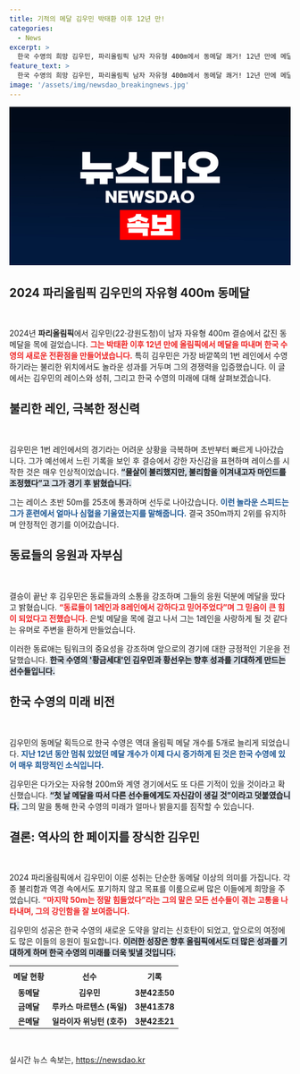 ```yaml
---
title: 기적의 메달 김우민 박태환 이후 12년 만!
categories:
  - News
excerpt: >
  한국 수영의 희망 김우민, 파리올림픽 남자 자유형 400m에서 동메달 쾌거! 12년 만에 메달 획득, 열악한 조건 속에서도 빛난 그의 도전과 성장스토리를 확인하세요.
feature_text: >
  한국 수영의 희망 김우민, 파리올림픽 남자 자유형 400m에서 동메달 쾌거! 12년 만에 메달 획득, 열악한 조건 속에서도 빛난 그의 도전과 성장스토리를 확인하세요.
image: '/assets/img/newsdao_breakingnews.jpg'
---
```


<p><img src="/assets/img/newsdao_breakingnews.jpg" alt="koreaapp 속보" /></p>

<h2 data-ke-size="size26">2024 파리올림픽 김우민의 자유형 400m 동메달</h2>

<p data-ke-size="size16">&nbsp;</p>

<p>2024년 <b>파리올림픽</b>에서 김우민(22·강원도청)이 남자 자유형 400m 결승에서 값진 동메달을 목에 걸었습니다. <b><span style="color: #ee2323;">그는 박태환 이후 12년 만에 올림픽에서 메달을 따내며 한국 수영의 새로운 전환점을 만들어냈습니다.</span></b> 특히 김우민은 가장 바깥쪽의 1번 레인에서 수영하기라는 불리한 위치에서도 놀라운 성과를 거두며 그의 경쟁력을 입증했습니다. 이 글에서는 김우민의 레이스와 성취, 그리고 한국 수영의 미래에 대해 살펴보겠습니다.</p>

<h2 data-ke-size="size26">불리한 레인, 극복한 정신력</h2>

<p data-ke-size="size16">&nbsp;</p>

<p>김우민은 1번 레인에서의 경기라는 어려운 상황을 극복하며 초반부터 빠르게 나아갔습니다. 그가 예선에서 느린 기록을 보인 후 결승에서 강한 자신감을 표현하며 레이스를 시작한 것은 매우 인상적이었습니다. <b><span style="background-color: #21538527;">“물살이 불리했지만, 불리함을 이겨내고자 마인드를 조정했다”고 그가 경기 후 밝혔습니다.</span></b> </p>

<p>그는 레이스 초반 50m를 25초에 통과하며 선두로 나아갔습니다. <b><span style="color: #1a5490;">이런 놀라운 스피드는 그가 훈련에서 얼마나 심혈을 기울였는지를 말해줍니다.</span></b> 결국 350m까지 2위를 유지하며 안정적인 경기를 이어갔습니다.</p>

<h2 data-ke-size="size26">동료들의 응원과 자부심</h2>

<p data-ke-size="size16">&nbsp;</p>

<p>결승이 끝난 후 김우민은 동료들과의 소통을 강조하며 그들의 응원 덕분에 메달을 땄다고 밝혔습니다. <b><span style="color: #ee2323;">“동료들이 1레인과 8레인에서 강하다고 믿어주었다”며 그 믿음이 큰 힘이 되었다고 전했습니다.</span></b> 은빛 메달을 목에 걸고 나서 그는 1레인을 사랑하게 될 것 같다는 유머로 주변을 환하게 만들었습니다.</p>

<p>이러한 동료애는 팀워크의 중요성을 강조하며 앞으로의 경기에 대한 긍정적인 기운을 전달했습니다. <b><span style="background-color: #21538527;">한국 수영의 '황금세대'인 김우민과 황선우는 향후 성과를 기대하게 만드는 선수들입니다.</span></b></p>

<h2 data-ke-size="size26">한국 수영의 미래 비전</h2>

<p data-ke-size="size16">&nbsp;</p>

<p>김우민의 동메달 획득으로 한국 수영은 역대 올림픽 메달 개수를 5개로 늘리게 되었습니다. <b><span style="color: #1a5490;">지난 12년 동안 멈춰 있었던 메달 개수가 이제 다시 증가하게 된 것은 한국 수영에 있어 매우 희망적인 소식입니다.</span></b> </p>

<p>김우민은 다가오는 자유형 200m와 계영 경기에서도 또 다른 기적이 있을 것이라고 확신했습니다. <b><span style="background-color: #21538527;">“첫 날 메달을 따서 다른 선수들에게도 자신감이 생길 것”이라고 덧붙였습니다.</span></b> 그의 말을 통해 한국 수영의 미래가 얼마나 밝을지를 짐작할 수 있습니다.</p>

<h2 data-ke-size="size26">결론: 역사의 한 페이지를 장식한 김우민</h2>

<p data-ke-size="size16">&nbsp;</p>

<p>2024 파리올림픽에서 김우민이 이룬 성취는 단순한 동메달 이상의 의미를 가집니다. 각종 불리함과 역경 속에서도 포기하지 않고 목표를 이룸으로써 많은 이들에게 희망을 주었습니다. <b><span style="color: #ee2323;">“마지막 50m는 정말 힘들었다”라는 그의 말은 모든 선수들이 겪는 고통을 나타내며, 그의 강인함을 잘 보여줍니다.</span></b> </p>

<p>김우민의 성공은 한국 수영의 새로운 도약을 알리는 신호탄이 되었고, 앞으로의 여정에도 많은 이들의 응원이 필요합니다. <b><span style="background-color: #21538527;">이러한 성장은 향후 올림픽에서도 더 많은 성과를 기대하게 하며 한국 수영의 미래를 더욱 빛낼 것입니다.</span></b> </p>

<table style="width: 100%; border-collapse: collapse;">
<tr>
<th style="text-align: center; height: 28px;"><b>메달 현황</b></th>
<th style="text-align: center; height: 28px;"><b>선수</b></th>
<th style="text-align: center; height: 28px;"><b>기록</b></th>
</tr>
<tr>
<td style="text-align: center; height: 17px;"><b>동메달</b></td>
<td style="text-align: center; height: 17px;"><b>김우민</b></td>
<td style="text-align: center; height: 17px;"><b>3분42초50</b></td>
</tr>
<tr>
<td style="text-align: center; height: 17px;"><b>금메달</b></td>
<td style="text-align: center; height: 17px;"><b>루카스 마르텐스 (독일)</b></td>
<td style="text-align: center; height: 17px;"><b>3분41초78</b></td>
</tr>
<tr>
<td style="text-align: center; height: 17px;"><b>은메달</b></td>
<td style="text-align: center; height: 17px;"><b>일라이자 위닝턴 (호주)</b></td>
<td style="text-align: center; height: 17px;"><b>3분42초21</b></td>
</tr>
</table>

<p data-ke-size="size16">&nbsp;</p>
실시간 뉴스 속보는, <a href="https://newsdao.kr" rel="dofollow">https://newsdao.kr</a>


